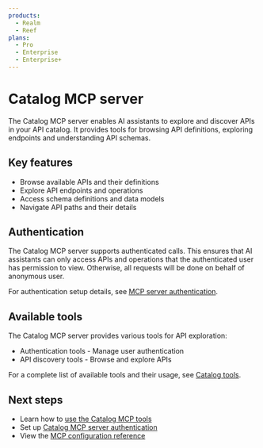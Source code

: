 ```yaml
---
products:
  - Realm
  - Reef
plans:
  - Pro
  - Enterprise
  - Enterprise+
---
```


# Catalog MCP server

The Catalog MCP server enables AI assistants to explore and discover APIs in your API catalog. It provides tools for browsing API definitions, exploring endpoints and understanding API schemas.

## Key features

- Browse available APIs and their definitions
- Explore API endpoints and operations
- Access schema definitions and data models
- Navigate API paths and their details

## Authentication

The Catalog MCP server supports authenticated calls. This ensures that AI assistants can only access APIs and operations that the authenticated user has permission to view. Otherwise, all requests will be done on behalf of anonymous user.

For authentication setup details, see [MCP server authentication](./authentication.md).

## Available tools

The Catalog MCP server provides various tools for API exploration:

- Authentication tools - Manage user authentication
- API discovery tools - Browse and explore APIs

For a complete list of available tools and their usage, see [Catalog tools](./tools.md).

## Next steps

- Learn how to [use the Catalog MCP tools](./tools.md)
- Set up [Catalog MCP server authentication](./authentication.md)
- View the [MCP configuration reference](../../../config/mcp.md)
